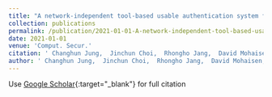 ```yaml
---
title: "A network-independent tool-based usable authentication system for Internet of Things devices"
collection: publications
permalink: /publication/2021-01-01-A-network-independent-tool-based-usable-authentication-system-for-Internet-of-Things-devices
date: 2021-01-01
venue: 'Comput. Secur.'
citation: ' Changhun Jung,  Jinchun Choi,  Rhongho Jang,  David Mohaisen,  DaeHun Nyang, &quot;A network-independent tool-based usable authentication system for Internet of Things devices.&quot; Comput. Secur., 2021.'
author: ' Changhun Jung,  Jinchun Choi,  Rhongho Jang,  David Mohaisen,  DaeHun Nyang, '
---
```

Use [Google Scholar](https://scholar.google.com/scholar?q=A+network+independent+tool+based+usable+authentication+system+for+Internet+of+Things+devices){:target="_blank"} for full citation